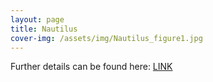 ```yaml
---
layout: page
title: Nautilus
cover-img: /assets/img/Nautilus_figure1.jpg
---
```


Further details can be found here: [LINK](../_posts/2022-01-27-Nautilus.md)